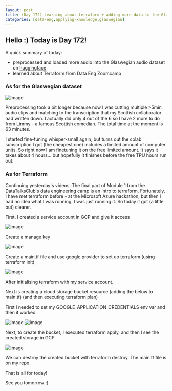```yaml
---
layout: post
title: (Day 172) Learning about terraform + adding more data to the Glaswegian audio dataset
categories: [data-eng,applying-knowledge,glaswegian]
---
```


## Hello :) Today is Day 172!
A quick summary of today:
* preprocessed and loaded more audio into the Glaswegian audio dataset on [huggingface](https://huggingface.co/datasets/divakaivan/glaswegian_audio)
* learned about Terraform from Data Eng Zoomcamp

### As for the Glaswegian dataset

![image](https://github.com/user-attachments/assets/1a5022a1-df3c-4a59-a1af-05870a3af066)

Preprocessing took a bit longer because now I was cutting multiple >5min audio clips and matching to the transcription that my Scottish collaborator had written down. I actually did only 4 out of the 6 so I have 2 more to do from Limmy - a famous Scottish comedian.
The total time at the moment is 63 minutes.

I started fine-tuning whisper-small again, but turns out the colab subscription I got (the cheapest one) includes a limited amount of computer units. So right now I am finetuning it on the free limited amount. It says it takes about 4 hours... but hopefully it finishes before the free TPU hours run out. 

### As for Terraform

Continuing yesterday's videos. The final part of Module 1 from the DataTalksClub's data engineering camp is an intro to terraform. Fortunately, I have met terraform before - at the Microsoft Azure hackathon, but then I had no idea what I was running, I was just running it. So today it got (a little but) clearer.  

First, I created a service account in GCP and give it access

![image](https://github.com/user-attachments/assets/901cd482-4c3a-4c92-a6e2-ad2caf906eae)

Create a manage key

![image](https://github.com/user-attachments/assets/12ce6a9a-fca9-418a-bd43-b1470bb93ac2)

Create a main.tf file and use google provider to set up terraform (using terraform init)

![image](https://github.com/user-attachments/assets/87a4b32d-0032-48af-8eb3-a4836984aa3f)

After initialising terraform with my service account.

Next is creating a cloud storage bucket resource (adding the below to main.tf) (and then executing terraform plan)

First I needed to set my GOOGLE_APPLICATION_CREDENTIALS env var and then it worked.

![image](https://github.com/user-attachments/assets/b8920c65-e01f-4548-9617-8e6816684bae)
![image](https://github.com/user-attachments/assets/a418cc31-2df4-47e8-8784-218b29af8638)

Next, to create the bucket, I executed terraform apply, and then I see the created storage in GCP

![image](https://github.com/user-attachments/assets/0e53917f-40e9-4c85-acaa-3f3507891d7a)

We can destroy the created bucket with terraform destroy.
The main.tf file is on my [repo](https://github.com/divakaivan/data-eng-camp/tree/main/Module%201/terrademo).


That is all for today!

See you tomorrow :)
